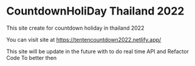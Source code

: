 # CountdownHoliDay Thailand 2022 

This site create for countdown holiday in thailand 2022 


You can visit site at https://tentencountdown2022.netlify.app/

This site will be update in the future with to do real time API and Refactor Code To better then 


